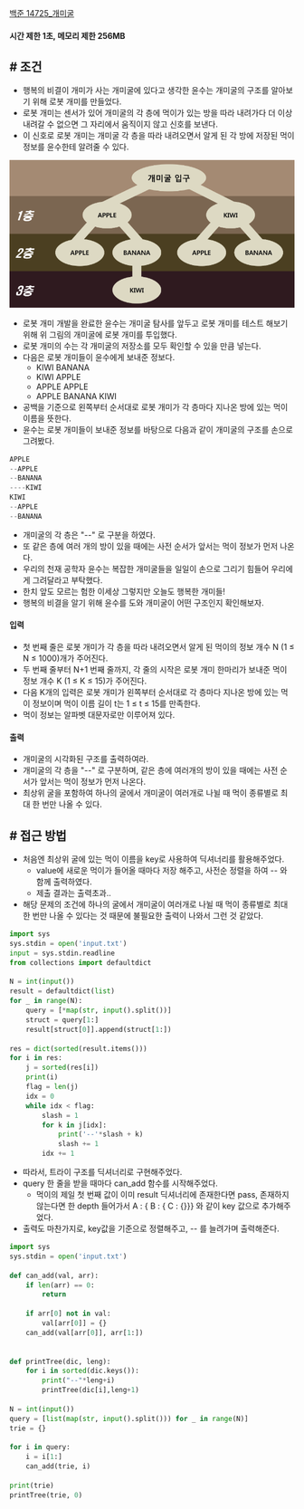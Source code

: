 
[백준 14725_개미굴](https://www.acmicpc.net/problem/14725)


#### **시간 제한 1초, 메모리 제한 256MB**

## **# 조건**

- 행복의 비결이 개미가 사는 개미굴에 있다고 생각한 윤수는 개미굴의 구조를 알아보기 위해 로봇 개미를 만들었다.
- 로봇 개미는 센서가 있어 개미굴의 각 층에 먹이가 있는 방을 따라 내려가다 더 이상 내려갈 수 없으면 그 자리에서 움직이지 않고 신호를 보낸다.
- 이 신호로 로봇 개미는 개미굴 각 층을 따라 내려오면서 알게 된 각 방에 저장된 먹이 정보를 윤수한테 알려줄 수 있다.

![](Algorithm/baekjoon/assets/Pasted%20image%2020230625171422.png)

- 로봇 개미 개발을 완료한 윤수는 개미굴 탐사를 앞두고 로봇 개미를 테스트 해보기 위해 위 그림의 개미굴에 로봇 개미를 투입했다. 
- 로봇 개미의 수는 각 개미굴의 저장소를 모두 확인할 수 있을 만큼 넣는다.
- 다음은 로봇 개미들이 윤수에게 보내준 정보다.
	- KIWI BANANA
	- KIWI APPLE
	- APPLE APPLE
	- APPLE BANANA KIWI
- 공백을 기준으로 왼쪽부터 순서대로 로봇 개미가 각 층마다 지나온 방에 있는 먹이 이름을 뜻한다.
- 윤수는 로봇 개미들이 보내준 정보를 바탕으로 다음과 같이 개미굴의 구조를 손으로 그려봤다.

```python
APPLE
--APPLE
--BANANA
----KIWI
KIWI
--APPLE
--BANANA
```

- 개미굴의 각 층은 "--" 로 구분을 하였다. 
- 또 같은 층에 여러 개의 방이 있을 때에는 사전 순서가 앞서는 먹이 정보가 먼저 나온다.
- 우리의 천재 공학자 윤수는 복잡한 개미굴들을 일일이 손으로 그리기 힘들어 우리에게 그려달라고 부탁했다.
- 한치 앞도 모르는 험한 이세상 그렇지만 오늘도 행복한 개미들!
- 행복의 비결을 알기 위해 윤수를 도와 개미굴이 어떤 구조인지 확인해보자.


#### **입력**
- 첫 번째 줄은 로봇 개미가 각 층을 따라 내려오면서 알게 된 먹이의 정보 개수 N (1 ≤ N ≤ 1000)개가 주어진다.
- 두 번째 줄부터 N+1 번째 줄까지, 각 줄의 시작은 로봇 개미 한마리가 보내준 먹이 정보 개수 K (1 ≤ K ≤ 15)가 주어진다.
- 다음 K개의 입력은 로봇 개미가 왼쪽부터 순서대로 각 층마다 지나온 방에 있는 먹이 정보이며 먹이 이름 길이 t는 1 ≤ t ≤ 15를 만족한다. 
- 먹이 정보는 알파벳 대문자로만 이루어져 있다.


#### **출력**
- 개미굴의 시각화된 구조를 출력하여라.
- 개미굴의 각 층을 "--" 로 구분하며, 같은 층에 여러개의 방이 있을 때에는 사전 순서가 앞서는 먹이 정보가 먼저 나온다.
- 최상위 굴을 포함하여 하나의 굴에서 개미굴이 여러개로 나뉠 때 먹이 종류별로 최대 한 번만 나올 수 있다.



## **# 접근 방법**

- 처음엔 최상위 굴에 있는 먹이 이름을 key로 사용하여 딕셔너리를 활용해주었다.
	- value에 새로운 먹이가 들어올 때마다 저장 해주고, 사전순 정렬을 하여 -- 와 함께 출력하였다.
	- 제출 결과는 출력초과.. 
- 해당 문제의 조건에 하나의 굴에서 개미굴이 여러개로 나뉠 때 먹이 종류별로 최대 한 번만 나올 수 있다는 것 때문에 불필요한 출력이 나와서 그런 것 같았다.

```python
import sys  
sys.stdin = open('input.txt')  
input = sys.stdin.readline  
from collections import defaultdict  
  
N = int(input())  
result = defaultdict(list)  
for _ in range(N):  
    query = [*map(str, input().split())]  
    struct = query[1:]  
    result[struct[0]].append(struct[1:])  
  
res = dict(sorted(result.items()))  
for i in res:  
    j = sorted(res[i])  
    print(i)  
    flag = len(j)  
    idx = 0  
    while idx < flag:  
        slash = 1  
        for k in j[idx]:  
            print('--'*slash + k)  
            slash += 1  
        idx += 1
```

- 따라서, 트라이 구조를 딕셔너리로 구현해주었다.
- query 한 줄을 받을 때마다 can_add 함수를 시작해주었다.
	- 먹이의 제일 첫 번째 값이 이미 result 딕셔너리에 존재한다면 pass, 존재하지 않는다면 한 depth 들어가서 A : { B : { C : {}}} 와 같이 key 값으로 추가해주었다.
- 출력도 마찬가지로, key값을 기준으로 정렬해주고, -- 를 늘려가며 출력해준다.


```python
import sys  
sys.stdin = open('input.txt')  
  
def can_add(val, arr):  
    if len(arr) == 0:  
        return  
  
    if arr[0] not in val:  
        val[arr[0]] = {}  
    can_add(val[arr[0]], arr[1:])  
  
  
def printTree(dic, leng):  
    for i in sorted(dic.keys()):  
        print("--"*leng+i)  
        printTree(dic[i],leng+1)  
  
N = int(input())  
query = [list(map(str, input().split())) for _ in range(N)]  
trie = {}  
  
for i in query:  
    i = i[1:]  
    can_add(trie, i)  
  
print(trie)  
printTree(trie, 0)
```
